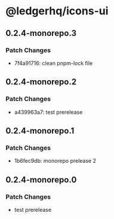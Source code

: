 # @ledgerhq/icons-ui

## 0.2.4-monorepo.3

### Patch Changes

- 7f4a91716: clean pnpm-lock file

## 0.2.4-monorepo.2

### Patch Changes

- a439963a7: test prerelease

## 0.2.4-monorepo.1

### Patch Changes

- 1b6fec9db: monorepo prelease 2

## 0.2.4-monorepo.0

### Patch Changes

- test prerelease
